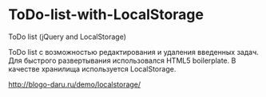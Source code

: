 # ToDo-list-with-LocalStorage
ToDo list (jQuery and LocalStorage)

ToDo list с возможностью редактирования и удаления введенных задач. 
Для быстрого развертывания использовался HTML5 boilerplate. 
В качестве хранилища используется LocalStorage.

http://blogo-daru.ru/demo/localstorage/
